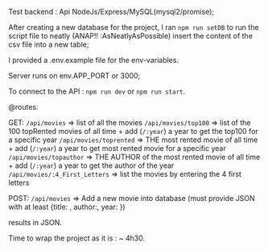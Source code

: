 Test backend : Api NodeJs/Express/MySQL(mysql2/promise);

After creating a new database for the project, I ran `npm run setDB` to run the script file to neatly (ANAP!! :AsNeatlyAsPossible) insert the content of the csv file into a new table;

I provided a .env.example file for the env-variables.

Server runs on env.APP_PORT or 3000;

To connect to the API : 
`npm run dev` or `npm run start`.

@routes:

GET:
`/api/movies` => list of all the movies
`/api/movies/top100` => list of the 100 topRented movies of all time + add (`/:year`) a year to get the top100 for a specific year
`/api/movies/toprented` => THE most rented movie of all time + add (`/:year`) a year to get most rented movie for a specific year
`/api/movies/topauthor` => THE AUTHOR of the most rented movie of all time + add (`/:year`) a year to get the author of the year
`/api/movies/:4_First_Letters` => list the movies by entering the 4 first letters

POST:
`/api/movies` => Add a new movie into database (must provide JSON with at least {title: , author:, year: })

results in JSON.

Time to wrap the project as it is : ~ 4h30.